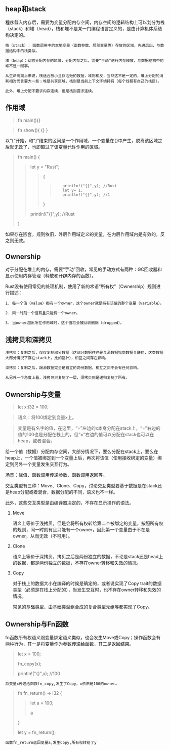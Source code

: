 ## heap和stack

程序载入内存后，需要为变量分配内存空间，内存空间的逻辑结构上可以划分为栈（stack）和堆（head），栈和堆不是某一门编程语言定义的，是由计算机体系结构决定的。

    栈（stack）: 函数调用中的本地变量（函数参数、局部变量等）存放的区域，先进后出，与数据结构中的栈类似。

    堆（heap）：动态分配内存的区域，分配内存之后，需要“手动”进行内存释放，与数据结构中的堆不是一回事。

    从生命周期上来说，栈适合放小且存活短的数据，堆则相反，当然这不是一定的，堆上分配的消耗相对而言要大一些；堆是共享区域，栈则是当前上下文环境持有（每个线程有自己的栈区）。

    此外，堆上分配不要求内存连续，但是栈则要求连续。

## 作用域

> fn main(){}

>fn show(){ {}  }

以“{”开始，和“}”结束的区间是一个作用域，一个变量在{}中产生，脱离该区域之后就无效了，也即超过了该变量允许作用的区域。

>fn main() {
>>    let y = "Rust";
>>>    {
>>>>        println!("{}",y); //Rust
>>>>        let y= 1;
>>>>        println!("{}",y); //1
>>>   }
>>
>>    println!("{}",y);  //Rust
>
>}

如果存在嵌套，规则依旧，外层作用域定义的变量，在内层作用域内是有效的，反之则无效。

## Ownership

对于分配在堆上的内存，需要“手动”回收，常见的手动方式有两种：GC回收器和显示使用内存管理（释放和开辟内存的函数）。

Rust没有使用常见的处理机制，使用了新的术语“所有权”（Ownership）规则进行描述：

    1. 每一个值（value）都有一个owner，这个owner就是持有该值的那个变量（variable）。

    2. 同一时刻一个值有且只能有一个owner。

    3. 当owner超出所在作用域时，这个值将会被回收删除（dropped）。

## 浅拷贝和深拷贝


    浅拷贝：复制之后，仅仅复制部分数据（这部分数据往往是与源数据指向数据关联的，这类数据大部分情况下存在stack上，比如指针），相互之间存在影响。

    深拷贝：复制之后，跟源数据完全是独立的两份数据，相互之间不会有任何影响。

    从另外一个角度上看，浅拷贝只复制了一层，深拷贝则是递归复制了所有。


## Ownership与变量

> let x:i32 = 100;

> 语义：将100绑定到变量x上。

> 变量是有名字的值，在这里，“=”左边的x本身分配在stack上，“=”右边的值的100也是分配在栈上的，但“=”右边的值可以分配在stack也可以在heap，或者混合。


给一个值（数据）分配内存空间，大部分情况下，要么分配在stack上，要么在heap上，一个值被绑定到一个变量上后，再次将该值（使用接收绑定的变量）绑定到另外一个变量发生交互行为。

场景：赋值、函数调用传递参数、函数调用返回等。

交互类型有三种：Move、Clone、Copy，讨论交互类型要基于数据是在stack还是heap分配或者混合，数据分配的不同，语义也不一样。

此外，这些交互类型是由编译器决定的，不存在显示操作的语法。

1. Move

     语义上等价于浅拷贝，但是会将所有权转给第二个被绑定的变量，按照所有权的规则，同一时刻有且只能有一个owner，因此第一个变量由于不在是owner，从而无效（不可用）。

2. Clone
    
    语义上等价于深拷贝，拷贝之后是两份独立的数据，不论是stack还是head上的数据，都是两份独立的数据，不存在owner转移和失效的情况。

3. Copy
   
   对于栈上的数据大小在编译的时候是确定的，或者说实现了Copy trait的数据类型（必须是在栈上分配的），当发生交互时，也不存在owner转移和失效的情况。

   常见的基础类型、由基础类型组合成的复合类型元组等都实现了Copy。
    
## Ownership与Fn函数
 
 fn函数所有权语义跟变量绑定语义类似，也会发生Move或Copy；操作函数会有两种行为，其一是将变量作为参数传递给函数，其二是返回结果。

 >let x = 100;
 >
 >fn_copy(x);
 >
 >println!("{}",x); //100
    
    将变量x传递给函数fn_copy,发生了Copy，x依旧是100的owner。

>fn fn_return() -> i32 {
>>let a = 100;
>>
>>a
>>
>}
>
>let y  = fn_return();
>
    函数fn_return返回变量a,发生Copy,所有权转给了y
